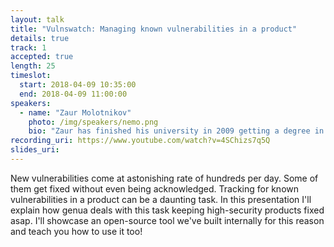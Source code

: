 ```yaml
---
layout: talk
title: "Vulnswatch: Managing known vulnerabilities in a product"
details: true
track: 1
accepted: true
length: 25
timeslot:
  start: 2018-04-09 10:35:00
  end: 2018-04-09 11:00:00
speakers: 
  - name: "Zaur Molotnikov"
    photo: /img/speakers/nemo.png
    bio: "Zaur has finished his university in 2009 getting a degree in applied mathematics and informatics. Correctness has always been an interesting subject for him. Moving to Munich and studying at TUM has moved the focus towards security. Zaur works now at genua gmbh as a 'security guy', the company builds network equipment for German state agencies and Telecom. Besides that Zaur is one of the OWASP authors taking care of Rails Security Cheat Sheet."
recording_uri: https://www.youtube.com/watch?v=4SChizs7q5Q
slides_uri: 
---
```


New vulnerabilities come at astonishing rate of hundreds per day. Some of them get fixed without even being acknowledged. Tracking for known vulnerabilities in a product can be a daunting task. In this presentation I'll explain how genua deals with this task keeping high-security products fixed asap. I'll showcase an open-source tool we've built internally for this reason and teach you how to use it too!
